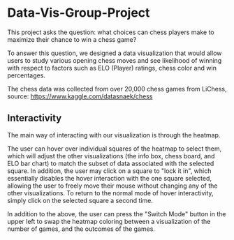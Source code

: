 # Data-Vis-Group-Project
This project asks the question: what choices can chess players make to maximize their chance to win a chess game? 

To answer this question, we designed a data visualization that would allow users to study various opening chess moves and see likelihood of winning with respect to factors such as ELO (Player) ratings, chess color and win percentages.

The chess data was collected from over 20,000 chess games from LiChess, source: https://www.kaggle.com/datasnaek/chess

## Interactivity

The main way of interacting with our visualization is through the heatmap.

The user can hover over individual squares of the heatmap to select them, which will adjust the other visualizations (the info box, chess board, and ELO bar chart) to match the subset of data associated with the selected square.  In addition, the user may click on a square to "lock it in", which essentially disables the hover interaction with the one square selected, 
allowing the user to freely move their mouse without changing any of the other visualizations.  To return to the normal mode of hover interactivity, simply click on the selected square a second time.

In addition to the above, the user can press the "Switch Mode" button in the upper left to swap the heatmap coloring between a visualization of the number of games, and the outcomes of the games.


